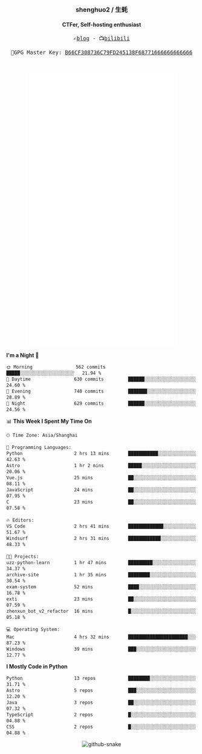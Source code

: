 <h3 align="center"> shenghuo2 / 生蚝 </h3>
<h4 align="center" >CTFer, Self-hosting enthusiast</h3>


<p align="center">
  <samp>
    ✍️<a href="https://blog.shenghuo2.top/">blog</a> -
    📺<a href="https://space.bilibili.com/85894935">bilibili</a>
  </samp>
</p>
<p align="center">
  <samp>
     🔐GPG Master Key: <a align="center" href="https://github.com/shenghuo2.gpg">B66CF308736C79FD245138F68771666666666666</a>
  </samp>
</p>
<br>
<p align="center">
  <a href="https://github.com/shenghuo2">
    <img width="400" align="top" src="https://github.com/shenghuo2/shenghuo2/blob/main/metrics.left.svg" />
  </a>
  <a href="https://github.com/shenghuo2">
    <img width="400" align="top" src="https://github.com/shenghuo2/shenghuo2/blob/main/metrics.right.svg" />
  </a>
</p>


<!--START_SECTION:waka-->
**I'm a Night 🦉** 

```text
🌞 Morning                562 commits         █████░░░░░░░░░░░░░░░░░░░░   21.94 % 
🌆 Daytime                630 commits         ██████░░░░░░░░░░░░░░░░░░░   24.60 % 
🌃 Evening                740 commits         ███████░░░░░░░░░░░░░░░░░░   28.89 % 
🌙 Night                  629 commits         ██████░░░░░░░░░░░░░░░░░░░   24.56 % 
```


📊 **This Week I Spent My Time On** 

```text
🕑︎ Time Zone: Asia/Shanghai

💬 Programming Languages: 
Python                   2 hrs 13 mins       ███████████░░░░░░░░░░░░░░   42.63 % 
Astro                    1 hr 2 mins         █████░░░░░░░░░░░░░░░░░░░░   20.06 % 
Vue.js                   25 mins             ██░░░░░░░░░░░░░░░░░░░░░░░   08.11 % 
JavaScript               24 mins             ██░░░░░░░░░░░░░░░░░░░░░░░   07.95 % 
C                        23 mins             ██░░░░░░░░░░░░░░░░░░░░░░░   07.58 % 

🔥 Editors: 
VS Code                  2 hrs 41 mins       █████████████░░░░░░░░░░░░   51.67 % 
Windsurf                 2 hrs 31 mins       ████████████░░░░░░░░░░░░░   48.33 % 

🐱‍💻 Projects: 
uzz-python-learn         1 hr 47 mins        █████████░░░░░░░░░░░░░░░░   34.37 % 
archive-site             1 hr 35 mins        ████████░░░░░░░░░░░░░░░░░   30.54 % 
exam-system              52 mins             ████░░░░░░░░░░░░░░░░░░░░░   16.78 % 
exti                     23 mins             ██░░░░░░░░░░░░░░░░░░░░░░░   07.59 % 
zhenxun_bot_v2_refactor  16 mins             █░░░░░░░░░░░░░░░░░░░░░░░░   05.18 % 

💻 Operating System: 
Mac                      4 hrs 32 mins       ██████████████████████░░░   87.23 % 
Windows                  39 mins             ███░░░░░░░░░░░░░░░░░░░░░░   12.77 % 
```

**I Mostly Code in Python** 

```text
Python                   13 repos            ████████░░░░░░░░░░░░░░░░░   31.71 % 
Astro                    5 repos             ███░░░░░░░░░░░░░░░░░░░░░░   12.20 % 
Java                     3 repos             ██░░░░░░░░░░░░░░░░░░░░░░░   07.32 % 
TypeScript               2 repos             █░░░░░░░░░░░░░░░░░░░░░░░░   04.88 % 
CSS                      2 repos             █░░░░░░░░░░░░░░░░░░░░░░░░   04.88 % 
```




<!--END_SECTION:waka-->


<div align="center">
  <picture>
    <source media="(prefers-color-scheme: dark)" srcset="https://gist.githubusercontent.com/shenghuo2/bfce20b14ab0484cef03bae6e60e0b3a/raw/github-snake-dark.svg" />
    <source media="(prefers-color-scheme: light)" srcset="https://gist.githubusercontent.com/shenghuo2/bfce20b14ab0484cef03bae6e60e0b3a/raw/github-snake.svg" />
    <img alt="github-snake" src="https://gist.githubusercontent.com/shenghuo2/bfce20b14ab0484cef03bae6e60e0b3a/raw/github-snake.svg" />
  </picture>
</div>

<!--
**shenghuo2/shenghuo2** is a ✨ _special_ ✨ repository because its `README.md` (this file) appears on your GitHub profile.

Here are some ideas to get you started:

- 🔭 I’m currently working on ...
- 🌱 I’m currently learning ...
- 👯 I’m looking to collaborate on ...
- 🤔 I’m looking for help with ...
- 💬 Ask me about ...
- 📫 How to reach me: ...
- 😄 Pronouns: ...
- ⚡ Fun fact: ...
-->
